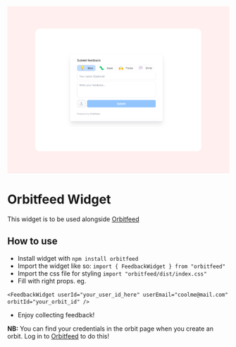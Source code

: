 <p align="center">
  <img src="public/banner.png" alt="Next.js and TypeScript">
</p>


# Orbitfeed Widget
This widget is to be used alongside [Orbitfeed](https://orbitfeed.vercel.app)

## How to use
- Install widget with ```npm install orbitfeed ```
- Import the widget like so: ```import { FeedbackWidget } from "orbitfeed" ```
- Import the css file for styling ```import "orbitfeed/dist/index.css"```
- Fill with right props. eg.

```tsx 
<FeedbackWidget userId="your_user_id_here" userEmail="coolme@mail.com" orbitId="your_orbit_id" />
```

- Enjoy collecting feedback!

**NB:** You can find your credentials in the orbit page when you create an orbit. Log in to [Orbitfeed](https://orbitfeed.vercel.app) to do this!